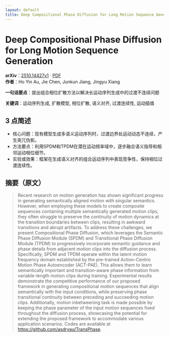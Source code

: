 ```yaml
---
layout: default
title: Deep Compositional Phase Diffusion for Long Motion Sequence Generation
---
```


# Deep Compositional Phase Diffusion for Long Motion Sequence Generation
**arXiv**：[2510.14427v1](https://arxiv.org/abs/2510.14427) · [PDF](https://arxiv.org/pdf/2510.14427.pdf)  
**作者**：Ho Yin Au, Jie Chen, Junkun Jiang, Jingyu Xiang  

**一句话要点**：提出组合相位扩散方法以解决长运动序列生成中的过渡不连续问题

**关键词**：运动序列生成, 扩散模型, 相位扩散, 语义对齐, 过渡连续性, 运动插值

## 3 点简述
- 核心问题：现有模型生成多语义运动序列时，过渡边界处运动动态不连续，产生突兀伪影。
- 方法要点：利用SPDM和TPDM在潜在运动频率域中，逐步融合语义指导和相邻运动相位细节。
- 实验或效果：框架在生成语义对齐的组合运动序列中表现竞争性，保持相位过渡连续性。

## 摘要（原文）

> Recent research on motion generation has shown significant progress in
> generating semantically aligned motion with singular semantics. However, when
> employing these models to create composite sequences containing multiple
> semantically generated motion clips, they often struggle to preserve the
> continuity of motion dynamics at the transition boundaries between clips,
> resulting in awkward transitions and abrupt artifacts. To address these
> challenges, we present Compositional Phase Diffusion, which leverages the
> Semantic Phase Diffusion Module (SPDM) and Transitional Phase Diffusion Module
> (TPDM) to progressively incorporate semantic guidance and phase details from
> adjacent motion clips into the diffusion process. Specifically, SPDM and TPDM
> operate within the latent motion frequency domain established by the
> pre-trained Action-Centric Motion Phase Autoencoder (ACT-PAE). This allows them
> to learn semantically important and transition-aware phase information from
> variable-length motion clips during training. Experimental results demonstrate
> the competitive performance of our proposed framework in generating
> compositional motion sequences that align semantically with the input
> conditions, while preserving phase transitional continuity between preceding
> and succeeding motion clips. Additionally, motion inbetweening task is made
> possible by keeping the phase parameter of the input motion sequences fixed
> throughout the diffusion process, showcasing the potential for extending the
> proposed framework to accommodate various application scenarios. Codes are
> available at https://github.com/asdryau/TransPhase.


